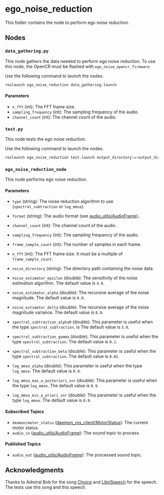 # ego_noise_reduction
This folder contains the node to perform ego noise reduction.

## Nodes
### `data_gathering.py`
This node gathers the data needed to perform ego noise reduction. To use this node, the OpenCR must be flashed with `ego_noise_opencr_firmware`.

Use the following command to launch the nodes.
```bash
roslaunch ego_noise_reduction data_gathering.launch
```

#### Parameters
 - `n_fft` (int): The FFT frame size.
 - `sampling_frequency` (int): The sampling frequency of the audio.
 - `channel_count` (int): The channel count of the audio.

### `test.py`
This node tests the ego noise reduction.

Use the following command to launch the nodes.
```bash
roslaunch ego_noise_reduction test.launch output_directory:=<output_directory>
```

### `ego_noise_reduction_node`
This node performs ego noise reduction.

#### Parameters
 - `type` (string): The noise reduction algorithm to use (`spectral_subtraction` or `log_mmse`).
 - `format` (string): The audio format (see [audio_utils/AudioFrame](../../audio_utils/msg/AudioFrame.msg))..
 - `channel_count` (int): The channel count of the audio.
 - `sampling_frequency` (int): The sampling frequency of the audio.
 - `frame_sample_count` (int): The number of samples in each frame.
 - `n_fft` (int): The FFT frame size. It must be a multiple of `frame_sample_count`.
 - `noise_directory` (string): The directory path containing the noise data.
 - `noise_estimator_epsilon` (double): The sensitivity of the noise estimation algorithm. The default value is `4.0`.
 - `noise_estimator_alpha` (double): The recursive average of the noise magnitude. The default value is `0.9`.
 - `noise_estimator_delta` (double): The recursive average of the noise magnitude variance. The default value is `0.9`.

 - `spectral_subtraction_alpha0` (double): This parameter is useful when the type `spectral_subtraction`. is The default value is `5.0`.
 - `spectral_subtraction_gamma` (double): This parameter is useful when the type `spectral_subtraction`. The default value is `0.1`.
 - `spectral_subtraction_beta` (double): This parameter is useful when the type `spectral_subtraction`. The default value is `0.01`.

 - `log_mmse_alpha` (double): This parameter is useful when the type `log_mmse`. The default value is `0.9`.
 - `log_mmse_max_a_posteriori_snr` (double): This parameter is useful when the type `log_mmse`. The default value is `0.9`.
 - `log_mmse_min_a_priori_snr` (double): This parameter is useful when the type `log_mmse`. The default value is `0.9`.

#### Subscribed Topics
 - `deamon/motor_status` ([daemon_ros_client/MotorStatus](../../daemon_ros_client/msg/MotorStatus.msg)): The current motor status.
 - `audio_in` ([audio_utils/AudioFrame](https://github.com/introlab/audio_utils/blob/main/msg/AudioFrame.msg)): The sound topic to process.

#### Published Topics
- `audio_out` ([audio_utils/AudioFrame](https://github.com/introlab/audio_utils/blob/main/msg/AudioFrame.msg)): The processed sound topic.

## Acknowledgments

Thanks to Admiral Bob for the song [Choice](http://dig.ccmixter.org/files/admiralbob77/61638) and [LibriSpeech](https://www.openslr.org/12) for the speech.
The tests use this song and this speech.

